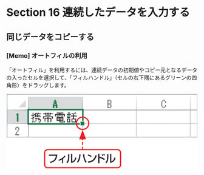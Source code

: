 # Section 16 連続したデータを入力する

## 同じデータをコピーする

### [Memo] オートフィルの利用

「オートフィル」を利用するには、連続データの初期値やコピー元となるデータの入ったセルを選択して、「フィルハンドル」（セルの右下隅にあるグリーンの四角形）をドラッグします。

![memo](002.png)
